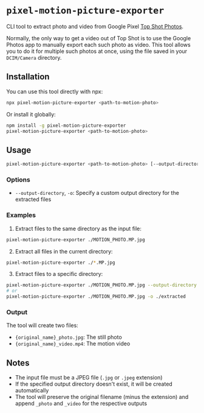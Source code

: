 # `pixel-motion-picture-exporter`

CLI tool to extract photo and video from Google Pixel [Top Shot Photos](https://support.google.com/pixelcamera/answer/9937175?hl=en).

Normally, the only way to get a video out of Top Shot is to use the Google Photos app to manually export each such photo as video. This tool allows you to do it for multiple such photos at once, using the file saved in your `DCIM/Camera` directory.

## Installation

You can use this tool directly with npx:

```bash
npx pixel-motion-picture-exporter <path-to-motion-photo>
```

Or install it globally:

```bash
npm install -g pixel-motion-picture-exporter
pixel-motion-picture-exporter <path-to-motion-photo>
```

## Usage

```bash
pixel-motion-picture-exporter <path-to-motion-photo> [--output-directory <path>]
```

### Options

- `--output-directory`, `-o`: Specify a custom output directory for the extracted files

### Examples

1. Extract files to the same directory as the input file:

```bash
pixel-motion-picture-exporter ./MOTION_PHOTO.MP.jpg
```

2. Extract all files in the current directory:

```bash
pixel-motion-picture-exporter ./*.MP.jpg
```

3. Extract files to a specific directory:

```bash
pixel-motion-picture-exporter ./MOTION_PHOTO.MP.jpg --output-directory ./extracted
# or
pixel-motion-picture-exporter ./MOTION_PHOTO.MP.jpg -o ./extracted
```

### Output

The tool will create two files:

- `{original_name}_photo.jpg`: The still photo
- `{original_name}_video.mp4`: The motion video

## Notes

- The input file must be a JPEG file (`.jpg` or `.jpeg` extension)
- If the specified output directory doesn't exist, it will be created automatically
- The tool will preserve the original filename (minus the extension) and append `_photo` and `_video` for the respective outputs
